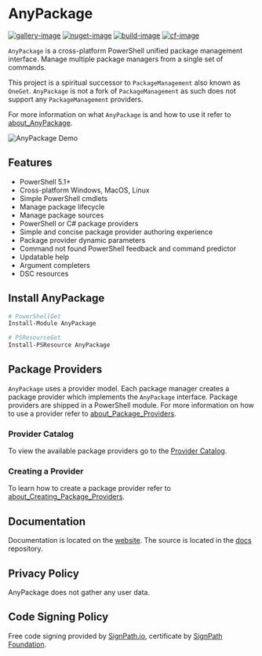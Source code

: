 
# AnyPackage

[![gallery-image]][gallery-site]
[![nuget-image]][nuget-site]
[![build-image]][build-site]
[![cf-image]][cf-site]

[gallery-image]: https://img.shields.io/powershellgallery/dt/AnyPackage?logo=powershell
[nuget-image]: https://img.shields.io/nuget/dt/AnyPackage?logo=nuget
[build-image]: https://img.shields.io/github/actions/workflow/status/anypackage/anypackage/ci.yml
[cf-image]: https://img.shields.io/codefactor/grade/github/anypackage/anypackage
[gallery-site]: https://www.powershellgallery.com/packages/AnyPackage
[nuget-site]: https://www.nuget.org/packages/AnyPackage
[build-site]: https://github.com/anypackage/anypackage/actions/workflows/ci.yml
[cf-site]: https://www.codefactor.io/repository/github/anypackage/anypackage

`AnyPackage` is a cross-platform PowerShell unified package management
interface. Manage multiple package managers from a single set of commands.

This project is a spiritual successor to `PackageManagement` also known as
`OneGet`. `AnyPackage` is not a fork of `PackageManagement` as such does not
support any `PackageManagement` providers.

For more information on what `AnyPackage` is and how to use it refer to
[about_AnyPackage].

[about_AnyPackage]: https://anypackage.dev/docs/reference/about_AnyPackage

![AnyPackage Demo][demo]

[demo]: https://vhs.charm.sh/vhs-7ynK3WrPLUD0xpOjdJcxsG.gif

## Features

- PowerShell 5.1+
- Cross-platform Windows, MacOS, Linux
- Simple PowerShell cmdlets
- Manage package lifecycle
- Manage package sources
- PowerShell or C# package providers
- Simple and concise package provider authoring experience
- Package provider dynamic parameters
- Command not found PowerShell feedback and command predictor
- Updatable help
- Argument completers
- DSC resources

## Install AnyPackage

```powershell
# PowerShellGet
Install-Module AnyPackage

# PSResourceGet
Install-PSResource AnyPackage

```

## Package Providers

`AnyPackage` uses a provider model. Each package manager creates a package
provider which implements the `AnyPackage` interface. Package providers are
shipped in a PowerShell module. For more information on how to use a provider
refer to [about_Package_Providers].

[about_Package_Providers]: https://anypackage.dev/docs/reference/about_Package_Providers

### Provider Catalog

To view the available package providers go to the [Provider Catalog][catalog].

[catalog]: https://anypackage.dev/docs/provider-catalog

### Creating a Provider

To learn how to create a package provider refer to
[about_Creating_Package_Providers].

[about_Creating_Package_Providers]: https://anypackage.dev/docs/reference/about_Creating_Package_Providers

## Documentation

Documentation is located on the [website]. The source is located in the [docs]
repository.

[website]: https://anypackage.dev
[docs]: https://github.com/anypackage/docs

## Privacy Policy

AnyPackage does not gather any user data.

## Code Signing Policy

Free code signing provided by [SignPath.io], certificate by
[SignPath Foundation].

[SignPath.io]: https://signpath.io
[SignPath Foundation]: https://signpath.org
